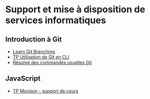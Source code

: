 # Support et mise à disposition de services informatiques

## Introduction à Git

- [Learn Git Branching](https://learngitbranching.js.org/?locale=fr_FR)
- [TP Utilisation de Git en CLI](tp-git/README.md)
- [Résumé des commandes usuelles Git](tp-git/commandes_git.md)

## JavaScript

- [TP Morpion - support de cours](https://github.com/rose-line/sio2024-tp-js-morp)
